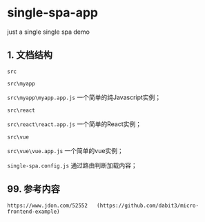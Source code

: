 # single-spa-app
just a single single spa demo

## 1. 文档结构
`src`

`src\myapp`

`src\myapp\myapp.app.js` 一个简单的纯Javascript实例；

`src\react`

`src\react\react.app.js` 一个简单的React实例；

`src\vue`

`src\vue\vue.app.js` 一个简单的vue实例；

`single-spa.config.js` 通过路由判断加载内容；



## 99. 参考内容
`https://www.jdon.com/52552   (https://github.com/dabit3/micro-frontend-example)`
